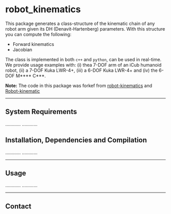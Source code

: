 # robot_kinematics

This package generates a class-structure of the kinematic chain of any robot arm given its DH (Denavit-Hartenberg) parameters. With this structure you can compute the following:
- Forward kinematics
- Jacobian

The class is implemented in both `c++` and `python`, can be used in real-time. We provide usage examples with: (i) thea 7-DOF arm of an iCub humanoid robot, (ii) a 7-DOF Kuka LWR-4+, (iii) a 6-DOF Kuka LWR-4+ and (iv) the 6-DOF M**** C***.

**Note:** The code in this package was forkef from [robot-kinematics](https://github.com/epfl-lasa/robot-kinematics) and [Robot-kinematic](https://github.com/epfl-lasa/Robot-kinematic)

---
## System Requirements
............
............


## Installation, Dependencies and Compilation
............
............



---
## Usage
............
............


---
## Contact
